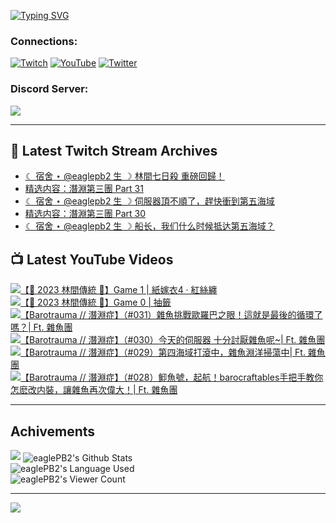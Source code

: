 <!--### Hello people, I'm EaglePB2 - The one who building something for fun 👋
Thank you for standby for this profile.   
The purpose of this profile is coming soon.   
You may come back later, as you wish if this readme.md is updated.   -->

<a href="https://git.io/typing-svg"><img src="https://readme-typing-svg.herokuapp.com?font=Fira+Code&duration=1000&pause=5000&vCenter=true&random=false&width=500&lines=%F0%9F%91%8B+Hello+Everyone%2C+I'm+EaglePB2.;%F0%9F%99%87+Thank+you+for+stopping+by+my+profile.+;%F0%9F%94%AD+%3D%3D%3D%3D+%F0%9F%94%AD;%F0%9F%91%8B+%E4%BD%A0%E5%A5%BD%EF%BC%8C%E6%AD%A1%E8%BF%8E%E4%BE%86%E5%88%B0%E6%88%91%E7%9A%84%E4%BB%A3%E7%A2%BC%E5%BA%AB%E3%80%82;%F0%9F%99%87+%E6%84%9F%E8%AC%9D%E5%89%8D%E4%BE%86%E5%8F%83%E8%A7%80%E5%B0%8F%E5%B1%8B+owo~" alt="Typing SVG" /></a>

### Connections:

[![Twitch](https://img.shields.io/badge/Twitch-9347FF?style=flat-square&logo=twitch&logoColor=white)](https://www.twitch.tv/eaglepb2)
[![YouTube](https://img.shields.io/badge/YouTube-%23FF0000.svg?style=flat-square&logo=YouTube&logoColor=white)](https://www.youtube.com/eaglepb2)
[![Twitter](https://img.shields.io/badge/Twitter-%231DA1F2.svg?style=flat-square&logo=Twitter&logoColor=white)](https://twitter.com/eaglepb2)

### Discord Server:

[![](https://invidget.switchblade.xyz/qKrub9b?theme=dark&language=ch)](https://discord.gg/qKrub9b)

---

## 👾 Latest Twitch Stream Archives
<!-- TWITCH:START -->
- [☾ 宿舍 ⋆ @eaglepb2 生 ☽ 林間七日殺 重磅回歸！](https://www.twitch.tv/videos/2269060102)
- [精选内容：潛淵第三團 Part 31](https://www.twitch.tv/videos/2268308681)
- [☾ 宿舍 ⋆ @eaglepb2 生 ☽ 伺服器頂不順了，趕快衝到第五海域](https://www.twitch.tv/videos/2268177335)
- [精选内容：潛淵第三團 Part 30](https://www.twitch.tv/videos/2267900757)
- [☾ 宿舍 ⋆ @eaglepb2 生 ☽ 船长，我们什么时候抵达第五海域？](https://www.twitch.tv/videos/2267390968)
<!-- TWITCH:END -->



## 📺 Latest YouTube Videos
<!-- YOUTUBE:START -->
<!-- YOUTUBE:END -->

<!-- BEGIN YOUTUBE-CARDS -->
<a href="https://www.youtube.com/watch?v=FA5j6MWIOhI">
  <picture>
    <source media="(prefers-color-scheme: dark)" srcset="https://ytcards.demolab.com/?id=FA5j6MWIOhI&title=%E3%80%90%F0%9F%8E%83+2023+%E6%9E%97%E9%96%93%E5%82%B3%E7%B5%B1+%F0%9F%8E%83%E3%80%91Game+1+%7C+%E7%B4%99%E5%AB%81%E8%A1%A34+%C2%B7+%E7%B4%85%E7%B5%B2%E7%BA%8F&lang=zh&timestamp=1728283338&background_color=%230d1117&title_color=%23ffffff&stats_color=%23dedede&max_title_lines=1&width=250&border_radius=5&duration=10246">
    <img src="https://ytcards.demolab.com/?id=FA5j6MWIOhI&title=%E3%80%90%F0%9F%8E%83+2023+%E6%9E%97%E9%96%93%E5%82%B3%E7%B5%B1+%F0%9F%8E%83%E3%80%91Game+1+%7C+%E7%B4%99%E5%AB%81%E8%A1%A34+%C2%B7+%E7%B4%85%E7%B5%B2%E7%BA%8F&lang=zh&timestamp=1728283338&background_color=%23ffffff&title_color=%2324292f&stats_color=%2357606a&max_title_lines=1&width=250&border_radius=5&duration=10246" alt="【🎃 2023 林間傳統 🎃】Game 1 | 紙嫁衣4 · 紅絲纏" title="【🎃 2023 林間傳統 🎃】Game 1 | 紙嫁衣4 · 紅絲纏">
  </picture>
</a>
<a href="https://www.youtube.com/watch?v=gBtoRtC7P-s">
  <picture>
    <source media="(prefers-color-scheme: dark)" srcset="https://ytcards.demolab.com/?id=gBtoRtC7P-s&title=%E3%80%90%F0%9F%8E%83+2023+%E6%9E%97%E9%96%93%E5%82%B3%E7%B5%B1+%F0%9F%8E%83%E3%80%91Game+0+%7C+%E6%8A%BD%E7%B1%A4&lang=zh&timestamp=1728272710&background_color=%230d1117&title_color=%23ffffff&stats_color=%23dedede&max_title_lines=1&width=250&border_radius=5&duration=988">
    <img src="https://ytcards.demolab.com/?id=gBtoRtC7P-s&title=%E3%80%90%F0%9F%8E%83+2023+%E6%9E%97%E9%96%93%E5%82%B3%E7%B5%B1+%F0%9F%8E%83%E3%80%91Game+0+%7C+%E6%8A%BD%E7%B1%A4&lang=zh&timestamp=1728272710&background_color=%23ffffff&title_color=%2324292f&stats_color=%2357606a&max_title_lines=1&width=250&border_radius=5&duration=988" alt="【🎃 2023 林間傳統 🎃】Game 0 | 抽籤" title="【🎃 2023 林間傳統 🎃】Game 0 | 抽籤">
  </picture>
</a>
<a href="https://www.youtube.com/watch?v=sCMQ6MdOFPE">
  <picture>
    <source media="(prefers-color-scheme: dark)" srcset="https://ytcards.demolab.com/?id=sCMQ6MdOFPE&title=%E3%80%90Barotrauma+%2F%2F+%E6%BD%9B%E6%B7%B5%E7%97%87%E3%80%91%EF%BC%88%23031%EF%BC%89%E9%9B%9C%E9%AD%9A%E6%8C%91%E6%88%B0%E6%AD%90%E7%BE%85%E5%B7%B4%E4%B9%8B%E7%9C%BC%EF%BC%81%E9%80%99%E5%B0%B1%E6%98%AF%E6%9C%80%E5%BE%8C%E7%9A%84%E5%BE%AA%E7%92%B0%E4%BA%86%E5%97%8E%EF%BC%9F%7C+Ft.+%E9%9B%9C%E9%AD%9A%E5%9C%98&lang=zh&timestamp=1728202433&background_color=%230d1117&title_color=%23ffffff&stats_color=%23dedede&max_title_lines=1&width=250&border_radius=5&duration=12567">
    <img src="https://ytcards.demolab.com/?id=sCMQ6MdOFPE&title=%E3%80%90Barotrauma+%2F%2F+%E6%BD%9B%E6%B7%B5%E7%97%87%E3%80%91%EF%BC%88%23031%EF%BC%89%E9%9B%9C%E9%AD%9A%E6%8C%91%E6%88%B0%E6%AD%90%E7%BE%85%E5%B7%B4%E4%B9%8B%E7%9C%BC%EF%BC%81%E9%80%99%E5%B0%B1%E6%98%AF%E6%9C%80%E5%BE%8C%E7%9A%84%E5%BE%AA%E7%92%B0%E4%BA%86%E5%97%8E%EF%BC%9F%7C+Ft.+%E9%9B%9C%E9%AD%9A%E5%9C%98&lang=zh&timestamp=1728202433&background_color=%23ffffff&title_color=%2324292f&stats_color=%2357606a&max_title_lines=1&width=250&border_radius=5&duration=12567" alt="【Barotrauma // 潛淵症】（#031）雜魚挑戰歐羅巴之眼！這就是最後的循環了嗎？| Ft. 雜魚團" title="【Barotrauma // 潛淵症】（#031）雜魚挑戰歐羅巴之眼！這就是最後的循環了嗎？| Ft. 雜魚團">
  </picture>
</a>
<a href="https://www.youtube.com/watch?v=r887vYUfijU">
  <picture>
    <source media="(prefers-color-scheme: dark)" srcset="https://ytcards.demolab.com/?id=r887vYUfijU&title=%E3%80%90Barotrauma+%2F%2F+%E6%BD%9B%E6%B7%B5%E7%97%87%E3%80%91%EF%BC%88%23030%EF%BC%89%E4%BB%8A%E5%A4%A9%E7%9A%84%E4%BC%BA%E6%9C%8D%E5%99%A8+%E5%8D%81%E5%88%86%E8%A8%8E%E5%8E%AD%E9%9B%9C%E9%AD%9A%E5%91%A2~%7C+Ft.+%E9%9B%9C%E9%AD%9A%E5%9C%98&lang=zh&timestamp=1728112812&background_color=%230d1117&title_color=%23ffffff&stats_color=%23dedede&max_title_lines=1&width=250&border_radius=5&duration=11129">
    <img src="https://ytcards.demolab.com/?id=r887vYUfijU&title=%E3%80%90Barotrauma+%2F%2F+%E6%BD%9B%E6%B7%B5%E7%97%87%E3%80%91%EF%BC%88%23030%EF%BC%89%E4%BB%8A%E5%A4%A9%E7%9A%84%E4%BC%BA%E6%9C%8D%E5%99%A8+%E5%8D%81%E5%88%86%E8%A8%8E%E5%8E%AD%E9%9B%9C%E9%AD%9A%E5%91%A2~%7C+Ft.+%E9%9B%9C%E9%AD%9A%E5%9C%98&lang=zh&timestamp=1728112812&background_color=%23ffffff&title_color=%2324292f&stats_color=%2357606a&max_title_lines=1&width=250&border_radius=5&duration=11129" alt="【Barotrauma // 潛淵症】（#030）今天的伺服器 十分討厭雜魚呢~| Ft. 雜魚團" title="【Barotrauma // 潛淵症】（#030）今天的伺服器 十分討厭雜魚呢~| Ft. 雜魚團">
  </picture>
</a>
<a href="https://www.youtube.com/watch?v=ZFm8iA4i1N8">
  <picture>
    <source media="(prefers-color-scheme: dark)" srcset="https://ytcards.demolab.com/?id=ZFm8iA4i1N8&title=%E3%80%90Barotrauma+%2F%2F+%E6%BD%9B%E6%B7%B5%E7%97%87%E3%80%91%EF%BC%88%23029%EF%BC%89%E7%AC%AC%E5%9B%9B%E6%B5%B7%E5%9F%9F%E6%89%93%E6%BB%BE%E4%B8%AD%EF%BC%8C%E9%9B%9C%E9%AD%9A%E6%B7%B5%E6%B4%8B%E6%8E%83%E8%95%A9%E4%B8%AD%7C+Ft.+%E9%9B%9C%E9%AD%9A%E5%9C%98&lang=zh&timestamp=1728027891&background_color=%230d1117&title_color=%23ffffff&stats_color=%23dedede&max_title_lines=1&width=250&border_radius=5&duration=18950">
    <img src="https://ytcards.demolab.com/?id=ZFm8iA4i1N8&title=%E3%80%90Barotrauma+%2F%2F+%E6%BD%9B%E6%B7%B5%E7%97%87%E3%80%91%EF%BC%88%23029%EF%BC%89%E7%AC%AC%E5%9B%9B%E6%B5%B7%E5%9F%9F%E6%89%93%E6%BB%BE%E4%B8%AD%EF%BC%8C%E9%9B%9C%E9%AD%9A%E6%B7%B5%E6%B4%8B%E6%8E%83%E8%95%A9%E4%B8%AD%7C+Ft.+%E9%9B%9C%E9%AD%9A%E5%9C%98&lang=zh&timestamp=1728027891&background_color=%23ffffff&title_color=%2324292f&stats_color=%2357606a&max_title_lines=1&width=250&border_radius=5&duration=18950" alt="【Barotrauma // 潛淵症】（#029）第四海域打滾中，雜魚淵洋掃蕩中| Ft. 雜魚團" title="【Barotrauma // 潛淵症】（#029）第四海域打滾中，雜魚淵洋掃蕩中| Ft. 雜魚團">
  </picture>
</a>
<a href="https://www.youtube.com/watch?v=urG6tCTHv00">
  <picture>
    <source media="(prefers-color-scheme: dark)" srcset="https://ytcards.demolab.com/?id=urG6tCTHv00&title=%E3%80%90Barotrauma+%2F%2F+%E6%BD%9B%E6%B7%B5%E7%97%87%E3%80%91%EF%BC%88%23028%EF%BC%89%E4%B2%9F%E9%AD%9A%E8%99%9F%EF%BC%8C%E8%B5%B7%E8%88%AA%EF%BC%81barocraftables%E6%89%8B%E6%8A%8A%E6%89%8B%E6%95%99%E4%BD%A0%E6%80%8E%E9%BA%BD%E6%94%B9%E5%86%85%E8%A3%9D%EF%BC%8C%E8%AE%93%E9%9B%9C%E9%AD%9A%E5%86%8D%E6%AC%A1%E5%81%89%E5%A4%A7%EF%BC%81%7C+Ft.+%E9%9B%9C%E9%AD%9A%E5%9C%98&lang=zh&timestamp=1727944883&background_color=%230d1117&title_color=%23ffffff&stats_color=%23dedede&max_title_lines=1&width=250&border_radius=5&duration=24353">
    <img src="https://ytcards.demolab.com/?id=urG6tCTHv00&title=%E3%80%90Barotrauma+%2F%2F+%E6%BD%9B%E6%B7%B5%E7%97%87%E3%80%91%EF%BC%88%23028%EF%BC%89%E4%B2%9F%E9%AD%9A%E8%99%9F%EF%BC%8C%E8%B5%B7%E8%88%AA%EF%BC%81barocraftables%E6%89%8B%E6%8A%8A%E6%89%8B%E6%95%99%E4%BD%A0%E6%80%8E%E9%BA%BD%E6%94%B9%E5%86%85%E8%A3%9D%EF%BC%8C%E8%AE%93%E9%9B%9C%E9%AD%9A%E5%86%8D%E6%AC%A1%E5%81%89%E5%A4%A7%EF%BC%81%7C+Ft.+%E9%9B%9C%E9%AD%9A%E5%9C%98&lang=zh&timestamp=1727944883&background_color=%23ffffff&title_color=%2324292f&stats_color=%2357606a&max_title_lines=1&width=250&border_radius=5&duration=24353" alt="【Barotrauma // 潛淵症】（#028）䲟魚號，起航！barocraftables手把手教你怎麽改内裝，讓雜魚再次偉大！| Ft. 雜魚團" title="【Barotrauma // 潛淵症】（#028）䲟魚號，起航！barocraftables手把手教你怎麽改内裝，讓雜魚再次偉大！| Ft. 雜魚團">
  </picture>
</a>
<!-- END YOUTUBE-CARDS -->

---

## Achivements
[![](https://github-profile-trophy.vercel.app/?username=eaglepb2&theme=monokai&no-bg=true&&title=Repositories,Issues,Commit,MultiLanguage)](https://github.com/anuraghazra/github-readme-stats)
<img align="center" alt="eaglePB2's Github Stats" src="https://github-readme-stats.vercel.app/api?username=eaglePB2&show_icons=true&hide_border=true&theme=merko" />
<br>
<img align="center" alt="eaglePB2's Language Used" src="https://github-readme-stats.vercel.app/api/top-langs/?username=eaglePB2&show_icons=true&hide_border=true&theme=merko&layout=compact&langs_count=8" />
<br>
<img align="center" alt="eaglePB2's Viewer Count" src="https://visitcount.itsvg.in/api?id=eaglepb2&label=Profile%20Views&color=3&icon=5&pretty=true" />

<hr>

<!-- RANDOMQUOTE:START -->
![](https://quotes-github-readme.vercel.app/api?type=horizontal&theme=merko)
<!-- RANDOMQUOTE:END -->


<!--
       _____   _   _   _____       _____   _   _   ____   
      |_   _| | | | | |  ___|     |  ___| | \ | | |  _  \  
        | |   | |_| | | |___      | |___  |  \| | | | | | 
        | |   |  _  | |  ___|     |  ___| |     | | | | | 
        | |   | | | | | |___      | |___  | |\  | | |_| | 
        |_|   |_| |_| |_____|     |_____| |_| \_| |____ / 
      
-->
